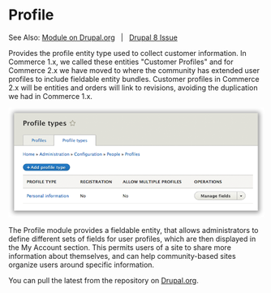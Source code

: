 # Profile
See Also: [Module on Drupal.org](https://www.drupal.org/project/profile) &nbsp; | &nbsp; [Drupal 8 Issue](https://www.drupal.org/node/2598342)

Provides the profile entity type used to collect customer information. In Commerce 1.x, we called these entities "Customer Profiles" and for Commerce 2.x we have moved to where the community has extended user profiles to include fieldable entity bundles. Customer profiles in Commerce 2.x will be entities and orders will link to revisions, avoiding the duplication we had in Commerce 1.x.

![Profile 2 Landing Page](images/profile2-landing-page.png)

The Profile module provides a fieldable entity, that allows administrators to define different sets of fields for user profiles, which are then displayed in the My Account section. This permits users of a site to share more information about themselves, and can help community-based sites organize users around specific information.

You can pull the latest from the repository on [Drupal.org](https://www.drupal.org/project/profile).
